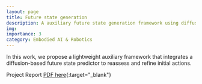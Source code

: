 ```yaml
---
layout: page
title: Future state generation
description: A auxiliary future state generation framework using diffusion model
img:
importance: 3
category: Embodied AI & Robotics
---
```


In this work, we propose a lightweight auxiliary framework that integrates a diffusion-based future state predictor to reassess and refine initial actions.

Project Report [PDF here](/assets/pdf/F-state.pdf){:target="_blank"}